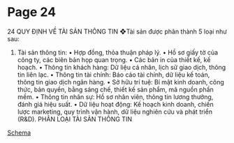 # Page 24

24
QUY ĐỊNH VỀ TÀI SẢN THÔNG TIN
❖Tài sản được phân  thành 5 loại như sau:
1. Tài sản thông tin:
•
Hợp đồng, thỏa thuận pháp lý.
•
Hồ sơ giấy tờ của công ty, các biên bản họp quan trọng.
•
Các bản in của thiết kế, kế hoạch.
•
Thông tin khách hàng: Dữ liệu cá nhân, lịch sử giao dịch, thông tin liên lạc.
•
Thông tin tài chính: Báo cáo tài chính, dữ liệu kế toán, thông tin giao dịch ngân hàng.
•
Sở hữu trí tuệ: Bí mật kinh doanh, công thức, bản quyền, bằng sáng chế, thiết kế sản phẩm, mã nguồn phần 
mềm.
•
Thông tin nhân sự: Hồ sơ nhân viên, thông tin lương thưởng, đánh giá hiệu suất.
•
Dữ liệu hoạt động: Kế hoạch kinh doanh, chiến lược marketing, quy trình vận hành, dữ liệu nghiên cứu và phát 
triển (R&D).
PHÂN LOẠI TÀI SẢN THÔNG TIN

[Schema](page_24_img1.png)
